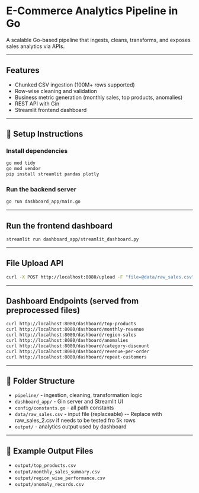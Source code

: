 
# E-Commerce Analytics Pipeline in Go

A scalable Go-based pipeline that ingests, cleans, transforms, and exposes sales analytics via APIs.

---

## Features
- Chunked CSV ingestion (100M+ rows supported)
- Row-wise cleaning and validation
- Business metric generation (monthly sales, top products, anomalies)
- REST API with Gin
- Streamlit frontend dashboard

---

## 🚀 Setup Instructions

### Install dependencies

```bash
go mod tidy
go mod vendor
pip install streamlit pandas plotly
```

### Run the backend server

```bash
go run dashboard_app/main.go
```

---

## Run the frontend dashboard

```bash
streamlit run dashboard_app/streamlit_dashboard.py
```

---

## File Upload API

```bash
curl -X POST http://localhost:8080/upload -F "file=@data/raw_sales.csv"
```

---

## Dashboard Endpoints (served from preprocessed files)

```bash
curl http://localhost:8080/dashboard/top-products
curl http://localhost:8080/dashboard/monthly-revenue
curl http://localhost:8080/dashboard/region-sales
curl http://localhost:8080/dashboard/anomalies
curl http://localhost:8080/dashboard/category-discount
curl http://localhost:8080/dashboard/revenue-per-order
curl http://localhost:8080/dashboard/repeat-customers
```

---

## 📁 Folder Structure

- `pipeline/` - ingestion, cleaning, transformation logic
- `dashboard_app/` - Gin server and Streamlit UI
- `config/constants.go` - all path constants
- `data/raw_sales.csv` - input file (replaceable) -- Replace with raw_sales_2.csv if needs to be tested fro 5k rows
- `output/` - analytics output used by dashboard

---

## 🧪 Example Output Files

- `output/top_products.csv`
- `output/monthly_sales_summary.csv`
- `output/region_wise_performance.csv`
- `output/anomaly_records.csv`

